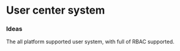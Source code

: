 # User center system

### Ideas
The all platform supported user system, with full of RBAC supported.
